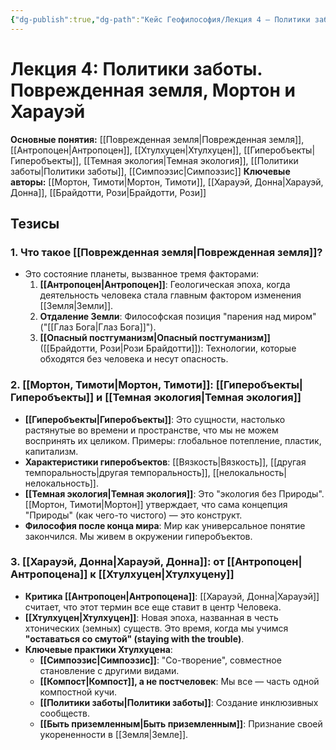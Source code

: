 ```yaml
---
{"dg-publish":true,"dg-path":"Кейс Геофилософия/Лекция 4 – Политики заботы","permalink":"/kejs-geofilosofiya/lekcziya-4-politiki-zaboty/"}
---
```


# Лекция 4: Политики заботы. Поврежденная земля, Мортон и Харауэй

**Основные понятия:** [[Поврежденная земля\|Поврежденная земля]], [[Антропоцен\|Антропоцен]], [[Хтулхуцен\|Хтулхуцен]], [[Гиперобъекты\|Гиперобъекты]], [[Темная экология\|Темная экология]], [[Политики заботы\|Политики заботы]], [[Симпоэзис\|Симпоэзис]]
**Ключевые авторы:** [[Мортон, Тимоти\|Мортон, Тимоти]], [[Харауэй, Донна\|Харауэй, Донна]], [[Брайдотти, Рози\|Брайдотти, Рози]]

## Тезисы

### 1. Что такое [[Поврежденная земля\|Поврежденная земля]]?
- Это состояние планеты, вызванное тремя факторами:
    1.  **[[Антропоцен\|Антропоцен]]**: Геологическая эпоха, когда деятельность человека стала главным фактором изменения [[Земля\|Земли]].
    2.  **Отдаление Земли**: Философская позиция "парения над миром" ("[[Глаз Бога\|Глаз Бога]]").
    3.  **[[Опасный постгуманизм\|Опасный постгуманизм]]** ([[Брайдотти, Рози\|Рози Брайдотти]]): Технологии, которые обходятся без человека и несут опасность.

### 2. [[Мортон, Тимоти\|Мортон, Тимоти]]: [[Гиперобъекты\|Гиперобъекты]] и [[Темная экология\|Темная экология]]
- **[[Гиперобъекты\|Гиперобъекты]]**: Это сущности, настолько растянутые во времени и пространстве, что мы не можем воспринять их целиком. Примеры: глобальное потепление, пластик, капитализм.
- **Характеристики гиперобъектов**: [[Вязкость\|Вязкость]], [[другая темпоральность\|другая темпоральность]], [[нелокальность\|нелокальность]].
- **[[Темная экология\|Темная экология]]**: Это "экология без Природы". [[Мортон, Тимоти\|Мортон]] утверждает, что сама концепция "Природы" (как чего-то чистого) — это конструкт.
- **Философия после конца мира**: Мир как универсальное понятие закончился. Мы живем в окружении гиперобъектов.

### 3. [[Харауэй, Донна\|Харауэй, Донна]]: от [[Антропоцен\|Антропоцена]] к [[Хтулхуцен\|Хтулхуцену]]
- **Критика [[Антропоцен\|Антропоцена]]**: [[Харауэй, Донна\|Харауэй]] считает, что этот термин все еще ставит в центр Человека.
- **[[Хтулхуцен\|Хтулхуцен]]**: Новая эпоха, названная в честь хтонических (земных) существ. Это время, когда мы учимся **"оставаться со смутой" (staying with the trouble)**.
- **Ключевые практики Хтулхуцена**:
    - **[[Симпоэзис\|Симпоэзис]]**: "Со-творение", совместное становление с другими видами.
    - **[[Компост\|Компост]], а не постчеловек**: Мы все — часть одной компостной кучи.
    - **[[Политики заботы\|Политики заботы]]**: Создание инклюзивных сообществ.
    - **[[Быть приземленным\|Быть приземленным]]**: Признание своей укорененности в [[Земля\|Земле]].
